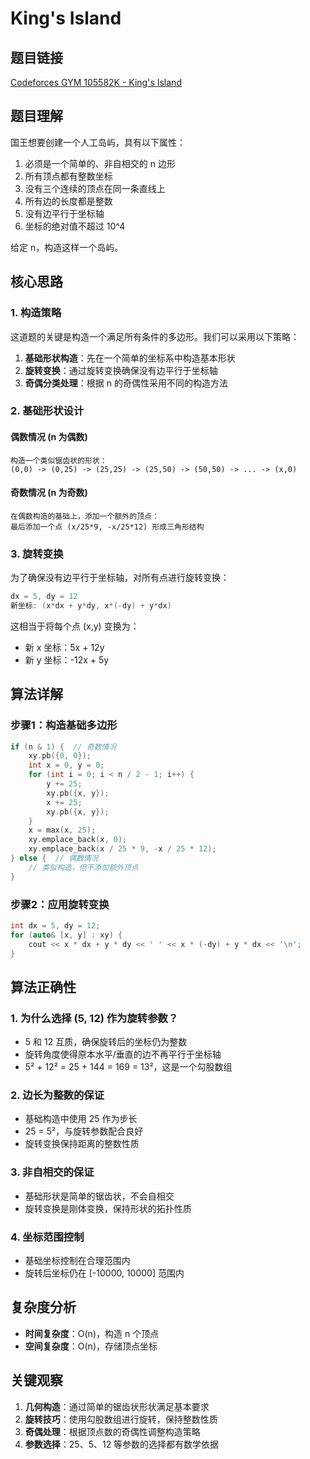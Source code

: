 # King's Island

## 题目链接
[Codeforces GYM 105582K - King's Island](https://codeforces.com/gym/105582/problem/K)

## 题目理解

国王想要创建一个人工岛屿，具有以下属性：
1. 必须是一个简单的、非自相交的 n 边形
2. 所有顶点都有整数坐标
3. 没有三个连续的顶点在同一条直线上
4. 所有边的长度都是整数
5. 没有边平行于坐标轴
6. 坐标的绝对值不超过 10^4

给定 n，构造这样一个岛屿。

## 核心思路

### 1. 构造策略

这道题的关键是构造一个满足所有条件的多边形。我们可以采用以下策略：

1. **基础形状构造**：先在一个简单的坐标系中构造基本形状
2. **旋转变换**：通过旋转变换确保没有边平行于坐标轴
3. **奇偶分类处理**：根据 n 的奇偶性采用不同的构造方法

### 2. 基础形状设计

#### 偶数情况 (n 为偶数)
```
构造一个类似锯齿状的形状：
(0,0) -> (0,25) -> (25,25) -> (25,50) -> (50,50) -> ... -> (x,0)
```

#### 奇数情况 (n 为奇数)
```
在偶数构造的基础上，添加一个额外的顶点：
最后添加一个点 (x/25*9, -x/25*12) 形成三角形结构
```

### 3. 旋转变换

为了确保没有边平行于坐标轴，对所有点进行旋转变换：
```cpp
dx = 5, dy = 12
新坐标: (x*dx + y*dy, x*(-dy) + y*dx)
```

这相当于将每个点 (x,y) 变换为：
- 新 x 坐标：5x + 12y
- 新 y 坐标：-12x + 5y

## 算法详解

### 步骤1：构造基础多边形

```cpp
if (n & 1) {  // 奇数情况
    xy.pb({0, 0});
    int x = 0, y = 0;
    for (int i = 0; i < n / 2 - 1; i++) {
        y += 25;
        xy.pb({x, y});
        x += 25;
        xy.pb({x, y});
    }
    x = max(x, 25);
    xy.emplace_back(x, 0);
    xy.emplace_back(x / 25 * 9, -x / 25 * 12);
} else {  // 偶数情况
    // 类似构造，但不添加额外顶点
}
```

### 步骤2：应用旋转变换

```cpp
int dx = 5, dy = 12;
for (auto& [x, y] : xy) {
    cout << x * dx + y * dy << ' ' << x * (-dy) + y * dx << '\n';
}
```

## 算法正确性

### 1. 为什么选择 (5, 12) 作为旋转参数？

- 5 和 12 互质，确保旋转后的坐标仍为整数
- 旋转角度使得原本水平/垂直的边不再平行于坐标轴
- 5² + 12² = 25 + 144 = 169 = 13²，这是一个勾股数组

### 2. 边长为整数的保证

- 基础构造中使用 25 作为步长
- 25 = 5²，与旋转参数配合良好
- 旋转变换保持距离的整数性质

### 3. 非自相交的保证

- 基础形状是简单的锯齿状，不会自相交
- 旋转变换是刚体变换，保持形状的拓扑性质

### 4. 坐标范围控制

- 基础坐标控制在合理范围内
- 旋转后坐标仍在 [-10000, 10000] 范围内

## 复杂度分析

- **时间复杂度**：O(n)，构造 n 个顶点
- **空间复杂度**：O(n)，存储顶点坐标

## 关键观察

1. **几何构造**：通过简单的锯齿状形状满足基本要求
2. **旋转技巧**：使用勾股数组进行旋转，保持整数性质
3. **奇偶处理**：根据顶点数的奇偶性调整构造策略
4. **参数选择**：25、5、12 等参数的选择都有数学依据

